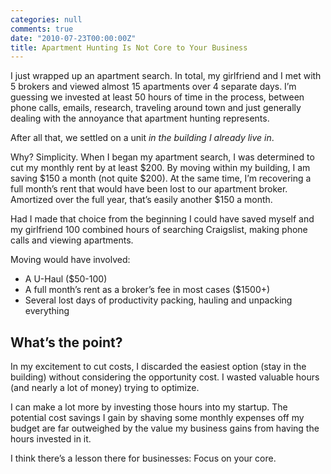 ```yaml
---
categories: null
comments: true
date: "2010-07-23T00:00:00Z"
title: Apartment Hunting Is Not Core to Your Business
---
```

I just wrapped up an apartment search.  In total, my girlfriend and I met with 5 brokers and viewed almost 15 apartments over 4 separate days.  I’m guessing we invested at least 50 hours of time in the process, between phone calls, emails, research, traveling around town and just generally dealing with the annoyance that apartment hunting represents.

After all that, we settled on a unit *in the building I already live in*.

Why?  Simplicity.  When I began my apartment search, I was determined to cut my monthly rent by at least $200.  By moving within my building, I am saving $150 a month (not quite $200).  At the same time, I’m recovering a full month’s rent that would have been lost to our apartment broker.  Amortized over the full year, that’s easily another $150 a month.

Had I made that choice from the beginning I could have saved myself and my girlfriend  100 combined hours of searching Craigslist, making phone calls and viewing apartments.

Moving would have involved:

* A U-Haul ($50-100)
* A full month’s rent as a broker’s fee in most cases ($1500+)
* Several lost days of productivity packing, hauling and unpacking everything

## What’s the point?

In my excitement to cut costs, I discarded the easiest option (stay in the building) without considering the opportunity cost.  I wasted valuable hours (and nearly a lot of money) trying to optimize.

I can make a lot more by investing those hours into my startup.  The potential cost savings I gain by shaving some monthly expenses off my budget are far outweighed by the value my business gains from having the hours invested in it.

I think there’s a lesson there for businesses:  Focus on your core.
